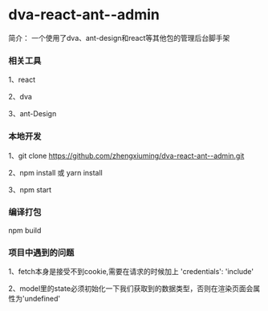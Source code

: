 # dva-react-ant--admin

简介： 一个使用了dva、ant-design和react等其他包的管理后台脚手架

### 相关工具

1、react

2、dva

3、ant-Design

### 本地开发

1、git clone https://github.com/zhengxiuming/dva-react-ant--admin.git

2、npm install 或 yarn install 

3、npm start

### 编译打包

npm build

### 项目中遇到的问题

1、fetch本身是接受不到cookie,需要在请求的时候加上 'credentials': 'include'

2、model里的state必须初始化一下我们获取到的数据类型，否则在渲染页面会属性为'undefined'


